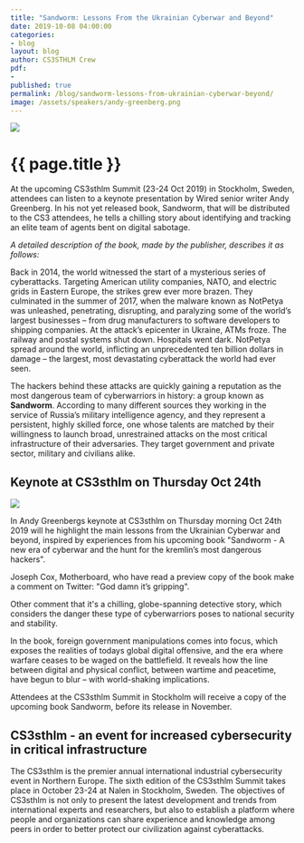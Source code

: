 ```yaml
---
title: "Sandworm: Lessons From the Ukrainian Cyberwar and Beyond"
date: 2019-10-08 04:00:00
categories:
- blog
layout: blog
author: CS3STHLM Crew
pdf:
- 
published: true
permalink: /blog/sandworm-lessons-from-ukrainian-cyberwar-beyond/
image: /assets/speakers/andy-greenberg.png
---
```


<img src="{{ site.baseurl }}/assets/photos/andy-greenberg-sandworm.jpg" />

<h1 class="blog-title" itemprop="name headline">{{ page.title }}</h1>

At the upcoming CS3sthlm Summit (23-24 Oct 2019) in Stockholm, Sweden, attendees can listen to a keynote presentation by Wired senior writer Andy Greenberg. In his not yet released book, Sandworm, that will be distributed to the CS3 attendees, he tells a chilling story about identifying and tracking an elite team of agents bent on digital sabotage.

*A detailed description of the book, made by the publisher, describes it as follows:*

Back in 2014, the world witnessed the start of a mysterious series of cyberattacks. Targeting American utility companies, NATO, and electric grids in Eastern Europe, the strikes grew ever more brazen. They culminated in the summer of 2017, when the malware known as NotPetya was unleashed, penetrating, disrupting, and paralyzing some of the world’s largest businesses – from drug manufacturers to software developers to shipping companies. At the attack’s epicenter in Ukraine, ATMs froze. The railway and postal systems shut down. Hospitals went dark. NotPetya spread around the world, inflicting an unprecedented ten billion dollars in damage – the largest, most devastating cyberattack the world had ever seen.

The hackers behind these attacks are quickly gaining a reputation as the most dangerous team of cyberwarriors in history: a group known as **Sandworm**. According to many different sources they working in the service of Russia’s military intelligence agency, and they represent a persistent, highly skilled force, one whose talents are matched by their willingness to launch broad, unrestrained attacks on the most critical infrastructure of their adversaries. They target government and private sector, military and civilians alike.

## Keynote at CS3sthlm on Thursday Oct 24th

<div class="blog-image blog-image-right">
	<img src="{{ site.baseurl }}/assets/speakers/andy-greenberg.png" />
</div>

In Andy Greenbergs keynote at CS3sthlm on Thursday morning Oct 24th 2019 will he highlight the main lessons from the Ukrainian Cyberwar and beyond, inspired by experiences from his upcoming book "Sandworm - A new era of cyberwar and the hunt for the kremlin’s most dangerous hackers".

Joseph Cox, Motherboard, who have read a preview copy of the book make a comment on Twitter: "God damn it’s gripping".

Other comment that it's a chilling, globe-spanning detective story, which considers the danger these type of cyberwarriors poses to national security and stability.

In the book, foreign government manipulations comes into focus, which exposes the realities of todays global digital offensive, and the era where warfare ceases to be waged on the battlefield. It reveals how the line between digital and physical conflict, between wartime and peacetime, have begun to blur – with world-shaking implications.

Attendees at the CS3sthlm Summit in Stockholm will receive a copy of the upcoming book Sandworm, before its release in November.

## CS3sthlm - an event for increased cybersecurity in critical infrastructure

The CS3sthlm is the premier annual international industrial cybersecurity event in Northern Europe. The sixth edition of the CS3sthlm Summit takes place in October 23-24 at Nalen in Stockholm, Sweden. The objectives of CS3sthlm is not only to present the latest development and trends from international experts and researchers, but also to establish a platform where people and organizations can share experience and knowledge among peers in order to better protect our civilization against cyberattacks.